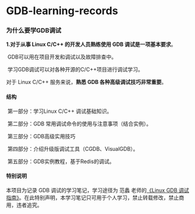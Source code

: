 # GDB-learning-records
### 为什么要学GDB调试

**1.对于从事 Linux C/C++ 的开发人员熟练使用 GDB 调试是一项基本要求**。

​	GDB可以用在项目开发和调试以及故障排查中。

​	学习GDB调试可以对各种开源的C/C++项目进行调试学习。



对于 Linux C/C++ 服务来说，**熟悉 GDB 各种高级调试技巧非常重要**。



#### 结构

​	第一部分：学习Linux C/C++ 调试基础知识。

​	第二部分：GDB 常用调试命令的使用与注意事项（结合实例）。

​	第三部分：GDB高级实用技巧

​	第四部分：介绍升级版调试工具（CGDB、VisualGDB）。

​	第五部分：GDB实例教程，基于Redis的调试。

#### 特别说明
  本项目为记录 GDB 调试的学习笔记，学习途径为 范蠡 老师的[《Linux GDB 调试指南》](https://gitbook.cn/gitchat/column/5c0e149eedba1b683458fd5f)。在此特别声明，本学习笔记只可用于个人学习，禁止转载修改，禁止商用，违者追究。
